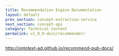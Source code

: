 ```yaml
---
title: Recommendation Engine Documentation
layout: default
prev_section: concept-extraction-service
next_section: concept-api
category: Technical Content
permalink: v1_0_0-docs/recommender/
---
```


http://ontotext-ad.github.io/recommend-pub-docs/
